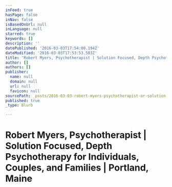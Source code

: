 ```yaml
---
inFeed: true
hasPage: false
inNav: false
isBasedOnUrl: null
inLanguage: null
starred: true
keywords: []
description: ''
datePublished: '2016-03-03T17:54:00.194Z'
dateModified: '2016-03-03T17:53:53.503Z'
title: 'Robert Myers, Psychotherapist | Solution Focused, Depth Psychotherapy for Individuals, Couples, and Families | Portland, Maine'
author: []
authors: []
publisher:
  name: null
  domain: null
  url: null
  favicon: null
sourcePath: _posts/2016-03-03-robert-myers-psychotherapist-or-solution-focused-depth-psyc.md
published: true
_type: Blurb

---
```

# Robert Myers, Psychotherapist | Solution Focused, Depth Psychotherapy for Individuals, Couples, and Families | Portland, Maine